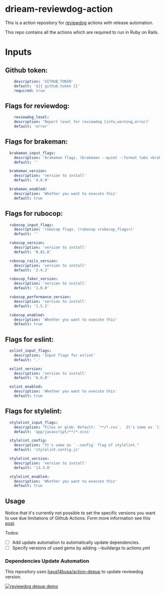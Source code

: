 # drieam-reviewdog-action

This is a action repository for [reviewdog](https://github.com/reviewdog/reviewdog) actions with release automation.

This repo contains all the actions which are required to run in Ruby on Rails.

# Inputs

## Github token:
```yml
    description: 'GITHUB_TOKEN'
    default: '${{ github.token }}'
    required: true
```
## Flags for reviewdog:
```yml
    reviewdog_level:
    description: 'Report level for reviewdog [info,warning,error]'
    default: 'error'
```
## Flags for brakeman: 
```yml
  brakeman_input_flags:
    description: 'brakeman flags. (brakeman --quiet --format tabs <brakeman_flags>)'
    default: ''

  brakeman_version:
    description: 'version to install'
    default: '4.8.0'

  brakeman_enabled:
    description: 'Whether you want to execute this'
    default: true
```
## Flags for rubocop:
```yml
  rubocop_input_flags:
    description: 'rubocop flags. (rubocop <rubocop_flags>)'
    default: ''

  rubocop_version:
    description: 'version to install'
    default: '0.81.0'

  rubocop_rails_version:
    description: 'version to install'
    default: '2.4.2'

  rubocop_faker_version:
    description: 'version to install'
    default: '1.0.0'

  rubocop_performance_version:
    description: 'version to install'
    default: '1.5.2'

  rubocop_enabled:
    description: 'Whether you want to execute this'
    default: true
```
## Flags for eslint:
```yml
  eslint_input_flags:
    description: 'Input flags for eslint'
    default: '.'

  eslint_version: 
    description: 'version to install'
    default: '6.8.0'

  eslint_enabled:
    description: 'Whether you want to execute this'
    default: true
```
## Flags for stylelint:
```yml
  stylelint_input_flags:
    description: "Files or glob. Default: `**/*.css`.  It's same as `[input]` of stylelint."
    default: 'app/javascript/**/*.scss'

  stylelint_config:
    description: "It's same as `--config` flag of stylelint."
    default: 'stylelint.config.js'

  stylelint_version:
    description: 'version to install'
    default: '13.3.0'

  stylelint_enabled:
    description: 'Whether you want to execute this'
    default: true
```

## Usage
Notice that it's currently not possible to set the specific versions you want to use due limitations of Github Actions. 
Form more information see this [post](https://github.community/t5/GitHub-Actions/Feature-Request-Build-args-support-in-Docker-container-actions/td-p/37802). 

Todos: 

- [ ] Add update automation to automatically update dependencies.
- [ ] Specify versions of used gems by adding --buildargs to actions.yml 

### Dependencies Update Automation
This repository uses [haya14busa/action-depup](https://github.com/haya14busa/action-depup) to update
reviewdog version.

[![reviewdog depup demo](https://user-images.githubusercontent.com/3797062/73154254-170e7500-411a-11ea-8211-912e9de7c936.png)](https://github.com/reviewdog/action-template/pull/6)
